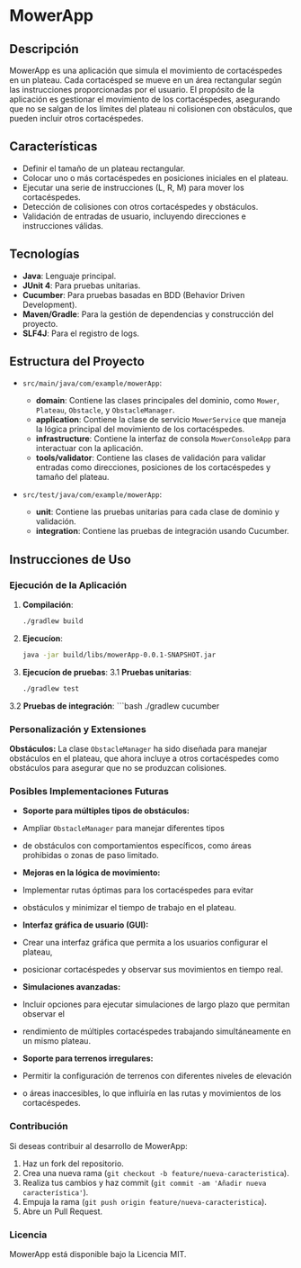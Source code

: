 # MowerApp

## Descripción

MowerApp es una aplicación que simula el movimiento de cortacéspedes en un plateau. Cada cortacésped se mueve 
en un área rectangular según las instrucciones proporcionadas por el usuario. El propósito de la aplicación es 
gestionar el movimiento de los cortacéspedes, asegurando que no se salgan de los límites del plateau ni 
colisionen con obstáculos, que pueden incluir otros cortacéspedes.

## Características

- Definir el tamaño de un plateau rectangular.
- Colocar uno o más cortacéspedes en posiciones iniciales en el plateau.
- Ejecutar una serie de instrucciones (L, R, M) para mover los cortacéspedes.
- Detección de colisiones con otros cortacéspedes y obstáculos.
- Validación de entradas de usuario, incluyendo direcciones e instrucciones válidas.

## Tecnologías

- **Java**: Lenguaje principal.
- **JUnit 4**: Para pruebas unitarias.
- **Cucumber**: Para pruebas basadas en BDD (Behavior Driven Development).
- **Maven/Gradle**: Para la gestión de dependencias y construcción del proyecto.
- **SLF4J**: Para el registro de logs.

## Estructura del Proyecto

- `src/main/java/com/example/mowerApp`:
    - **domain**: Contiene las clases principales del dominio, como `Mower`, `Plateau`, `Obstacle`, y `ObstacleManager`.
    - **application**: Contiene la clase de servicio `MowerService` que maneja la lógica principal del movimiento de los cortacéspedes.
    - **infrastructure**: Contiene la interfaz de consola `MowerConsoleApp` para interactuar con la aplicación.
    - **tools/validator**: Contiene las clases de validación para validar entradas como direcciones, posiciones de los cortacéspedes y tamaño del plateau.

- `src/test/java/com/example/mowerApp`:
    - **unit**: Contiene las pruebas unitarias para cada clase de dominio y validación.
    - **integration**: Contiene las pruebas de integración usando Cucumber.

## Instrucciones de Uso

### Ejecución de la Aplicación

1. **Compilación**:
   ```bash
   ./gradlew build

2. **Ejecucíon**:

    ```bash
    java -jar build/libs/mowerApp-0.0.1-SNAPSHOT.jar

3. **Ejecucíon de pruebas**:
3.1 **Pruebas unitarias**:
    ```bash
    ./gradlew test
3.2 **Pruebas de integración**:
    ```bash
    ./gradlew cucumber

### Personalización y Extensiones

**Obstáculos:** La clase `ObstacleManager` ha sido diseñada para manejar obstáculos en el plateau, que ahora incluye a 
otros cortacéspedes como obstáculos para asegurar que no se produzcan colisiones.

### Posibles Implementaciones Futuras

- **Soporte para múltiples tipos de obstáculos:** 
- Ampliar `ObstacleManager` para manejar diferentes tipos 
- de obstáculos con comportamientos específicos, como áreas prohibidas o zonas de paso limitado.

- **Mejoras en la lógica de movimiento:** 
- Implementar rutas óptimas para los cortacéspedes para evitar 
- obstáculos y minimizar el tiempo de trabajo en el plateau.

- **Interfaz gráfica de usuario (GUI):** 
- Crear una interfaz gráfica que permita a los usuarios configurar el plateau, 
- posicionar cortacéspedes y observar sus movimientos en tiempo real.

- **Simulaciones avanzadas:** 
- Incluir opciones para ejecutar simulaciones de largo plazo que permitan observar el 
- rendimiento de múltiples cortacéspedes trabajando simultáneamente en un mismo plateau.

- **Soporte para terrenos irregulares:** 
- Permitir la configuración de terrenos con diferentes niveles de elevación 
- o áreas inaccesibles, lo que influiría en las rutas y movimientos de los cortacéspedes.



### Contribución

Si deseas contribuir al desarrollo de MowerApp:

1. Haz un fork del repositorio.
2. Crea una nueva rama (`git checkout -b feature/nueva-caracteristica`).
3. Realiza tus cambios y haz commit (`git commit -am 'Añadir nueva característica'`).
4. Empuja la rama (`git push origin feature/nueva-caracteristica`).
5. Abre un Pull Request.

### Licencia

MowerApp está disponible bajo la Licencia MIT.


